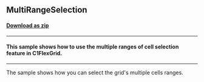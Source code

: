 ## MultiRangeSelection
#### [Download as zip](https://grapecity.github.io/DownGit/#/home?url=https://github.com/GrapeCity/ComponentOne-WinForms-Samples/tree/master/NetFramework/FlexGrid/CS/MultiRangeSelection)
____
#### This sample shows how to use the multiple ranges of cell selection feature in C1FlexGrid.
____
The sample shows how you can select the grid's multiple cells ranges.
